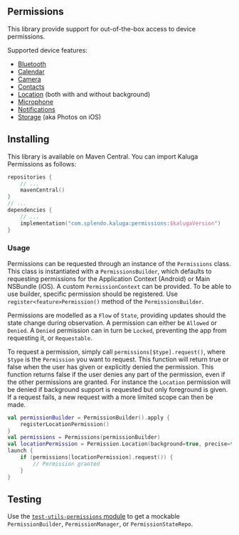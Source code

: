 ## Permissions

This library provide support for out-of-the-box access to device permissions.

Supported device features:
 - [Bluetooth](../bluetooth-permissions)
 - [Calendar](../calendar-permissions)
 - [Camera](../camera-permissions)
 - [Contacts](../contacts-permissions)
 - [Location](../location-permissions) (both with and without background)
 - [Microphone](../microphone-permissions)
 - [Notifications](../notifications-permissions)
 - [Storage](../storage-permissions) (aka Photos on iOS)

 ## Installing
 This library is available on Maven Central. You can import Kaluga Permissions as follows:

 ```kotlin
 repositories {
     // ...
     mavenCentral()
 }
 // ...
 dependencies {
     // ...
     implementation("com.splendo.kaluga:permissions:$kalugaVersion")
 }
 ```

### Usage
Permissions can be requested through an instance of the `Permissions` class. This class is instantiated with a `PermissionsBuilder`, which defaults to requesting permissions for the Application Context (Android) or Main NSBundle (iOS).
A custom `PermissionContext` can be provided.
To be able to use builder, specific permission should be registered. Use `register<feature>Permission()` method of the `PermissionsBuilder`.

Permissions are modelled as a `Flow` of `State`, providing updates should the state change during observation. A permission can either be `Allowed` or `Denied`. A `Denied` permission can in turn be `Locked`, preventing the app from requesting it, or `Requestable`.

To request a permission, simply call `permissions[$type].request()`, where `$type` is the `Permission` you want to request.
This function will return true or false when the user has given or explicitly denied the permission.
This function returns false if the user denies any part of the permission, even if the other permissions are granted.
For instance the `Location` permission will be denied if background support is requested but only foreground is given.
If a request fails, a new request with a more limited scope can then be made.

```kotlin
val permissionBuilder = PermissionBuilder().apply {
    registerLocationPermission()
}
val permissions = Permissions(permissionBuilder)
val locationPermission = Permission.Location(background=true, precise=true)
launch {
    if (permissions[locationPermission].request()) {
        // Permission granted
    }
}
```

## Testing
Use the [`test-utils-permissions` module](../test-utils-permissions) to get a mockable `PermissionBuilder`, `PermissionManager`, or `PermissionStateRepo`.
